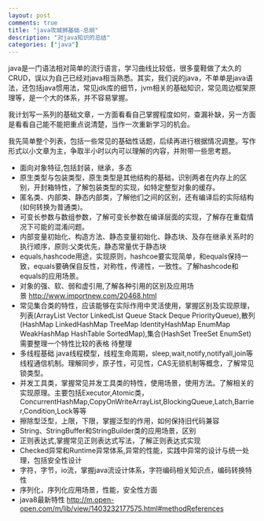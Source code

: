 ```yaml
---
layout: post
comments: true
title: "java攻城狮基础-总纲"
description: "对java知识的总结"
categories: ["java"]
---
```


java是一门语法相对简单的流行语言，学习曲线比较低，很多童鞋做了太久的CRUD，误以为自己已经对java相当熟悉。其实，我们说的java，不单单是java语法，还包括java惯用法，常见jdk库的细节，jvm相关的基础知识，常见周边框架原理等，是一个大的体系，并不容易掌握。

我计划写一系列的基础文章，一方面看看自己掌握程度如何，查漏补缺，另一方面是看看自己能不能把重点说清楚，当作一次重新学习的机会。

我先简单整个列表，包括一些常见的基础性话题，后续再进行根据情况调整。写作形式以小文章为主，争取半小时以内可以理解的内容，并附带一些思考题。

- 面向对象特征,包括封装，继承，多态
- 原生类型与包装类型，原生类型是其他结构的基础，识别两者在内存上的区别，开封箱特性，了解包装类型的实现，如特定整型对象的缓存。
- 匿名类、内部类、静态内部类，了解他们之间的区别，还有编译后的实际结构(如何转换为普通类)。
- 可变长参数与数组参数，了解可变长参数在编译层面的实现，了解存在重载情况下可能的混淆问题。
- 内部变量初始化、构造方法、静态变量初始化、静态块、及存在继承关系时的执行顺序，原则:父类优先，静态常量优于静态块
- equals,hashcode用途，实现原则，hashcoe要实现简单，和equals保持一致，equals要确保自反性，对称性，传递性，一致性。了解hashcode和equals的应用场景。
- 对象的强、软、弱和虚引用,了解各种引用的区别及应用场景 http://www.importnew.com/20468.html
- 常见集合类的特性，应该能够在实际作用中灵活使用，掌握区别及实现原理，列表(ArrayList Vector LinkedList Queue Stack Deque PriorityQueue),散列(HashMap LinkedHashMap TreeMap IdentityHashMap EnumMap WeakHashMap HashTable SortedMap),集合(HashSet TreeSet EnumSet) 需要整理一个特性比较的表格 待整理
- 多线程基础 java线程模型，线程生命周期，sleep,wait,notify,notifyall,join等线程通信机制。理解同步，原子性，可见性，CAS无锁机制等概念，了解常见锁类型。
- 并发工具类，掌握常见并发工具类的特性，使用场景，使用方法。了解相关的实现原理。主要包括Executor,Atomic类，ConcurrentHashMap,CopyOnWriteArrayList,BlockingQueue,Latch,Barrier,Condition,Lock等等
- 擦除型泛型，上限，下限，掌握泛型的作用，如何保持旧代码兼容
- String、StringBuffer和StringBuilder类的应用场景，区别
- 正则表达式,掌握常见正则表达式写法，了解正则表达式实现
- Checked异常和Runtime异常体系,异常的性能，实践中异常的设计与统一处理，包括安全性设计
- 字符，字节，io流，掌握java流设计体系，字符编码相关知识点，编码转换特性
- 序列化，序列化应用场景，性能，安全性方面
- java8最新特性 http://m.open-open.com/m/lib/view/1403232177575.html#methodReferences

